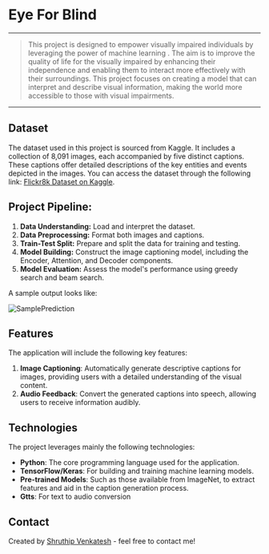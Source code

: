 # Eye For Blind
---
> This project is designed to empower visually impaired individuals by leveraging the power of machine learning . The aim is to improve the quality of life for the visually impaired by enhancing their independence and enabling them to interact more effectively with their surroundings. This project focuses on creating a model that can interpret and describe visual information, making the world more accessible to those with visual impairments.
---

## Dataset

The dataset used in this project is sourced from Kaggle. It includes a collection of 8,091 images, each accompanied by five distinct captions. These captions offer detailed descriptions of the key entities and events depicted in the images. You can access the dataset through the following link: [Flickr8k Dataset on Kaggle](https://www.kaggle.com/adityajn105/flickr8k).

## Project Pipeline:
1. **Data Understanding:** Load and interpret the dataset.
2. **Data Preprocessing:** Format both images and captions.
3. **Train-Test Split:** Prepare and split the data for training and testing.
4. **Model Building:** Construct the image captioning model, including the Encoder, Attention, and Decoder components.
5. **Model Evaluation:** Assess the model's performance using greedy search and beam search.

A sample output looks like:

![SamplePrediction](https://github.com/user-attachments/assets/ed711940-ea95-44cf-ad84-a3e6302b0086)

## Features

The application will include the following key features:

1. **Image Captioning**: Automatically generate descriptive captions for images, providing users with a detailed understanding of the visual content.
2. **Audio Feedback**: Convert the generated captions into speech, allowing users to receive information audibly.

## Technologies

The project leverages mainly the following technologies:

- **Python**: The core programming language used for the application.
- **TensorFlow/Keras**: For building and training machine learning models.
- **Pre-trained Models**: Such as those available from ImageNet, to extract features and aid in the caption generation process.
- **Gtts**: For text to audio conversion

## Contact
Created by [Shruthip Venkatesh](https://github.com/shruthipv96) - feel free to contact me!

